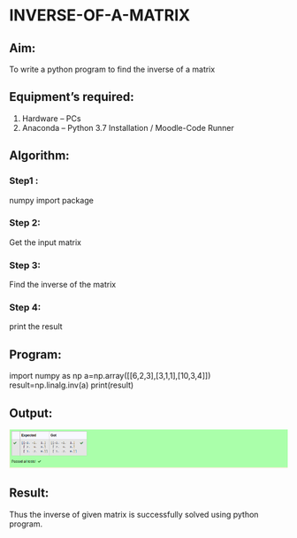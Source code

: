 # INVERSE-OF-A-MATRIX
## Aim:
To write a python program to find the inverse of a matrix
## Equipment’s required:
1. 	Hardware – PCs
2. 	Anaconda – Python 3.7 Installation / Moodle-Code Runner
## Algorithm:
### Step1 : 
numpy import package
### Step 2: 
Get the input matrix
### Step 3: 
Find the inverse of the matrix
### Step 4: 
print the result
## Program:
import numpy as np
a=np.array([[6,2,3],[3,1,1],[10,3,4]])
result=np.linalg.inv(a)
print(result)
## Output:
![inverse.png](./inverse.png)
## Result:
Thus the inverse of given matrix is successfully solved using python program.

